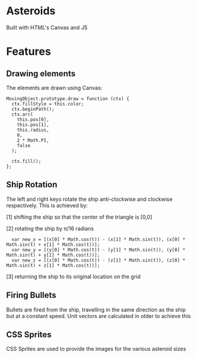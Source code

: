 # Asteroids
Built with HTML's Canvas and JS

# Features

## Drawing elements
The elements are drawn using Canvas:
```
MovingObject.prototype.draw = function (ctx) {
  ctx.fillStyle = this.color;
  ctx.beginPath();
  ctx.arc(
    this.pos[0],
    this.pos[1],
    this.radius,
    0,
    2 * Math.PI,
    false
  );

  ctx.fill();
};
```

## Ship Rotation
The left and right keys rotate the ship anti-clockwise and clockwise respectively. This is achieved by:

[1] shifting the ship so that the center of the triangle is [0,0]

[2] rotating the ship by π/16 radians
```
  var new_x = [(x[0] * Math.cos(t)) - (x[1] * Math.sin(t)), (x[0] * Math.sin(t) + x[1] * Math.cos(t))];
  var new_y = [(y[0] * Math.cos(t)) - (y[1] * Math.sin(t)), (y[0] * Math.sin(t) + y[1] * Math.cos(t))];
  var new_z = [(z[0] * Math.cos(t)) - (z[1] * Math.sin(t)), (z[0] * Math.sin(t) + z[1] * Math.cos(t))];
```
[3] returning the ship to its original location on the grid

## Firing Bullets

Bullets are fired from the ship, travelling in the same direction as the ship but at a constant speed. Unit vectors are calculated in otder to achieve this

## CSS Sprites

CSS Sprites are used to provide the images for the various asteroid sizes
